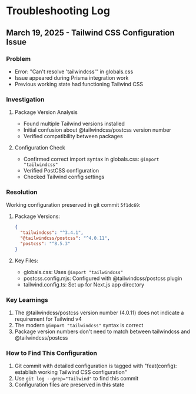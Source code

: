 # Troubleshooting Log

## March 19, 2025 - Tailwind CSS Configuration Issue

### Problem
- Error: "Can't resolve 'tailwindcss'" in globals.css
- Issue appeared during Prisma integration work
- Previous working state had functioning Tailwind CSS

### Investigation
1. Package Version Analysis
   - Found multiple Tailwind versions installed
   - Initial confusion about @tailwindcss/postcss version number
   - Verified compatibility between packages

2. Configuration Check
   - Confirmed correct import syntax in globals.css: `@import "tailwindcss"`
   - Verified PostCSS configuration
   - Checked Tailwind config settings

### Resolution
Working configuration preserved in git commit `5f1dc69`:

1. Package Versions:
   ```json
   {
     "tailwindcss": "^3.4.1",
     "@tailwindcss/postcss": "^4.0.11",
     "postcss": "^8.5.3"
   }
   ```

2. Key Files:
   - globals.css: Uses `@import "tailwindcss"`
   - postcss.config.mjs: Configured with @tailwindcss/postcss plugin
   - tailwind.config.ts: Set up for Next.js app directory

### Key Learnings
1. The @tailwindcss/postcss version number (4.0.11) does not indicate a requirement for Tailwind v4
2. The modern `@import "tailwindcss"` syntax is correct
3. Package version numbers don't need to match between tailwindcss and @tailwindcss/postcss

### How to Find This Configuration
1. Git commit with detailed configuration is tagged with "feat(config): establish working Tailwind CSS configuration"
2. Use `git log --grep="Tailwind"` to find this commit
3. Configuration files are preserved in this state
